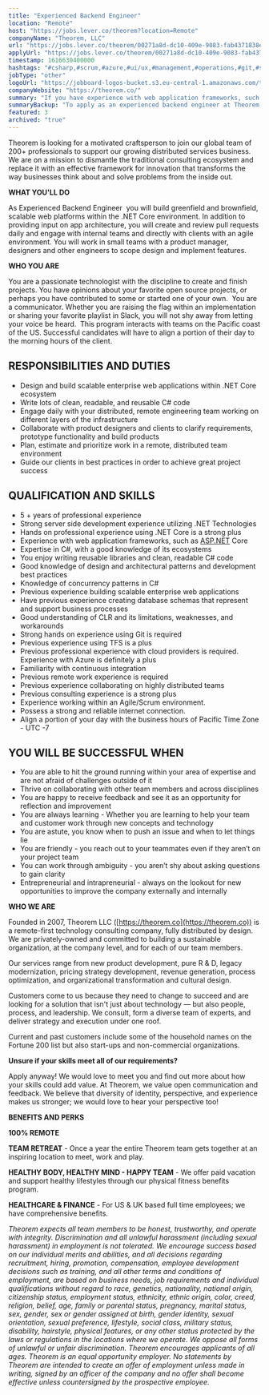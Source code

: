 ```yaml
---
title: "Experienced Backend Engineer"
location: "Remote"
host: "https://jobs.lever.co/theorem?location=Remote"
companyName: "Theorem, LLC"
url: "https://jobs.lever.co/theorem/00271a8d-dc10-409e-9083-fab4371838e8"
applyUrl: "https://jobs.lever.co/theorem/00271a8d-dc10-409e-9083-fab4371838e8/apply"
timestamp: 1616630400000
hashtags: "#csharp,#scrum,#azure,#ui/ux,#management,#operations,#git,#socialmedia,#finance,#optimization"
jobType: "other"
logoUrl: "https://jobboard-logos-bucket.s3.eu-central-1.amazonaws.com/theorem-llc"
companyWebsite: "https://theorem.co/"
summary: "If you have experience with web application frameworks, such as, Theorem, LLC has a job opening for an experienced backend engineer"
summaryBackup: "To apply as an experienced backend engineer at Theorem, LLC, you preferably need to have some knowledge of: #ui/ux, #management, #operations."
featured: 3
archived: "true"
---
```


Theorem is looking for a motivated craftsperson to join our global team of 200+ professionals to support our growing distributed services business. We are on a mission to dismantle the traditional consulting ecosystem and replace it with an effective framework for innovation that transforms the way businesses think about and solve problems from the inside out.

**WHAT YOU'LL DO**

As Experienced Backend Engineer  you will build greenfield and brownfield, scalable web platforms within the .NET Core environment. In addition to providing input on app architecture, you will create and review pull requests daily and engage with internal teams and directly with clients with an agile environment. You will work in small teams with a product manager, designers and other engineers to scope design and implement features. 

**WHO YOU ARE**

You are a passionate technologist with the discipline to create and finish projects. You have opinions about your favorite open source projects, or perhaps you have contributed to some or started one of your own.  You are a communicator. Whether you are raising the flag within an implementation or sharing your favorite playlist in Slack, you will not shy away from letting your voice be heard.  This program interacts with teams on the Pacific coast of the US. Successful candidates will have to align a portion of their day to the morning hours of the client.

## RESPONSIBILITIES AND DUTIES

*   Design and build scalable enterprise web applications within .NET Core ecosystem
*   Write lots of clean, readable, and reusable C# code 
*   Engage daily with your distributed, remote engineering team working on different layers of the infrastructure
*   Collaborate with product designers and clients to clarify requirements, prototype functionality and build products
*   Plan, estimate and prioritize work in a remote, distributed team environment
*   Guide our clients in best practices in order to achieve great project success

## QUALIFICATION AND SKILLS

*   5 + years of professional experience
*   Strong server side development experience utilizing .NET Technologies
*   Hands on professional experience using .NET Core is a strong plus 
*   Experience with web application frameworks, such as [ASP.NET](http://ASP.NET) Core 
*   Expertise in C#, with a good knowledge of its ecosystems
*   You enjoy writing reusable libraries and clean, readable C# code
*   Good knowledge of design and architectural patterns and development best practices
*   Knowledge of concurrency patterns in C#
*   Previous experience building scalable enterprise web applications
*   Have previous experience creating database schemas that represent and support business processes
*   Good understanding of CLR and its limitations, weaknesses, and workarounds
*   Strong hands on experience using Git is required
*   Previous experience using TFS is a plus
*   Previous professional experience with cloud providers is required. Experience with Azure is definitely a plus
*   Familiarity with continuous integration
*   Previous remote work experience is required
*   Previous experience collaborating on highly distributed teams
*   Previous consulting experience is a strong plus
*   Experience working within an Agile/Scrum environment.
*   Possess a strong and reliable internet connection.
*   Align a portion of your day with the business hours of Pacific Time Zone - UTC -7

## YOU WILL BE SUCCESSFUL WHEN

*   You are able to hit the ground running within your area of expertise and are not afraid of challenges outside of it
*   Thrive on collaborating with other team members and across disciplines
*   You are happy to receive feedback and see it as an opportunity for reflection and improvement
*   You are always learning - Whether you are learning to help your team and customer work through new concepts and technology 
*   You are astute, you know when to push an issue and when to let things lie
*   You are friendly - you reach out to your teammates even if they aren’t on your project team
*   You can work through ambiguity - you aren’t shy about asking questions to gain clarity
*   Entrepreneurial and intrapreneurial - always on the lookout for new opportunities to improve the company externally and internally

**WHO WE ARE**

Founded in 2007, Theorem LLC ([https://theorem.co](https://theorem.co)) is a remote-first technology consulting company, fully distributed by design. We are privately-owned and committed to building a sustainable organization, at the company level, and for each of our team members.

Our services range from new product development, pure R & D, legacy modernization, pricing strategy development, revenue generation, process optimization, and organizational transformation and cultural design.

Customers come to us because they need to change to succeed and are looking for a solution that isn't just about technology — but also people, process, and leadership. We consult, form a diverse team of experts, and deliver strategy and execution under one roof.

Current and past customers include some of the household names on the Fortune 200 list but also start-ups and non-commercial organizations.

**Unsure if your skills meet all of our requirements?**

Apply anyway! We would love to meet you and find out more about how your skills could add value. At Theorem, we value open communication and feedback. We believe that diversity of identity, perspective, and experience makes us stronger; we would love to hear your perspective too!

**BENEFITS AND PERKS**

**100% REMOTE**

**TEAM RETREAT** - Once a year the entire Theorem team gets together at an inspiring location to meet, work and play.

**HEALTHY BODY, HEALTHY MIND - HAPPY TEAM** - We offer paid vacation and support healthy lifestyles through our physical fitness benefits program.

**HEALTHCARE & FINANCE** \- For US & UK based full time employees; we have comprehensive benefits.

_Theorem expects all team members to be honest, trustworthy, and operate with integrity. Discrimination and all unlawful harassment (including sexual harassment) in employment is not tolerated. We encourage success based on our individual merits and abilities, and all decisions regarding recruitment, hiring, promotion, compensation, employee development decisions such as training, and all other terms and conditions of employment, are based on business needs, job requirements and individual qualifications without regard to race, genetics, nationality, national origin, citizenship status, employment status, ethnicity, ethnic origin, color, creed, religion, belief, age, family or parental status, pregnancy, marital status, sex, gender, sex or gender assigned at birth, gender identity, sexual orientation, sexual preference, lifestyle, social class, military status, disability, hairstyle, physical features, or any other status protected by the laws or regulations in the locations where we operate. We oppose all forms of unlawful or unfair discrimination. Theorem encourages applicants of all ages. Theorem is an equal opportunity employer. No statements by Theorem are intended to create an offer of employment unless made in writing, signed by an officer of the company and no offer shall become effective unless countersigned by the prospective employee._
